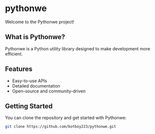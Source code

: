 # pythonwe

Welcome to the Pythonwe project!

## What is Pythonwe?

Pythonwe is a Python utility library designed to make development more efficient.

## Features
- Easy-to-use APIs
- Detailed documentation
- Open-source and community-driven

## Getting Started
You can clone the repository and get started with Pythonwe:
```bash
git clone https://github.com/botboy223/pythonwe.git
